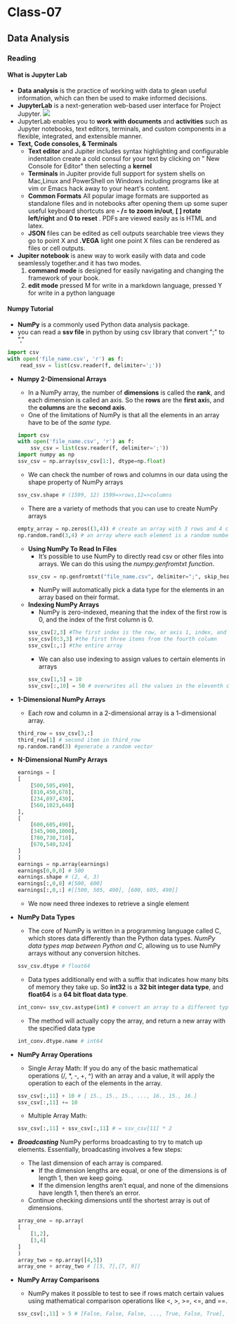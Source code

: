 # Class-07
## Data Analysis
### Reading
#### What is Jupyter Lab
- **Data analysis** is the practice of working with data to glean useful information, which can then be used to make informed decisions.
- **JupyterLab** is a next-generation web-based user interface for Project Jupyter.
![](https://cdn.hackersandslackers.com/2019/03/jupyter.jpg)
- JupyterLab enables you to **work with documents** and **activities** such as Jupyter notebooks, text editors, terminals, and custom components in a flexible, integrated, and extensible manner.
- **Text, Code consoles, & Terminals**
    - **Text editor** and Jupiter includes syntax highlighting and configurable indentation create a cold consul for your text by clicking on " New Console for Editor" then selecting a **kernel**
    - **Terminals** in Jupiter provide full support for system shells on Mac,Linux and PowerShell on Windows including programs like at vim or Emacs hack away to your heart's content.
    - **Common Formats**
    All popular image formats are supported as standalone files and in notebooks after opening them up some super useful keyboard shortcuts are **- /= to zoom in/out**, **[ ] rotate left/right** and **0 to reset** . PDFs are viewed easily as is HTML and latex.
    - **JSON** files can be edited as cell outputs searchable tree views they go to point X and **.VEGA** light one point X files can be rendered as files or cell outputs.
- **Jupiter notebook** is anew way to work easily with data and code seamlessly together.and it has two modes.
    1. **command mode** is designed for easily navigating and changing the framework of your book. 
    2. **edit mode** pressed M for write in a markdown language, pressed Y for write in a python language

#### Numpy Tutorial
- **NumPy** is a commonly used Python data analysis package.
- you can read a **ssv file** in python by using csv library that convert ";" to ","
```python 
import csv
with open('file_name.csv', 'r') as f:
    read_ssv = list(csv.reader(f, delimiter=';'))
```
- **Numpy 2-Dimensional Arrays**
    - In a NumPy array, the number of **dimensions** is called the **rank**, and each dimension is called an axis. So the **rows** are the **first axi**s, and the **columns** are the **second axis**.
    - One of the limitations of NumPy is that all the elements in an array have to be of the *same type.*
    ```python 
    import csv
    with open('file_name.csv', 'r') as f:
        ssv_csv = list(csv.reader(f, delimiter=';'))
    import numpy as np
    ssv_csv = np.array(ssv_csv[1:], dtype=np.float)
    ```
    - We can check the number of rows and columns in our data using the shape property of NumPy arrays
    ```python 
    ssv_csv.shape # (1599, 12) 1599=>rows,12=>columns
    ```
    - There are a variety of methods that you can use to create NumPy arrays
    ```python 
    empty_array = np.zeros((3,4)) # create an array with 3 rows and 4 columns, where every element is 0
    np.random.rand(3,4) # an array where each element is a random number.
    ```
    - **Using NumPy To Read In Files** 
        - It’s possible to use NumPy to directly read csv or other files into arrays. We can do this using the *numpy.genfromtxt function*.
        ```python 
        ssv_csv = np.genfromtxt("file_name.csv", delimiter=";", skip_header=1)
        ```
        -  NumPy will automatically pick a data type for the elements in an array based on their format.
    - **Indexing NumPy Arrays**
        - NumPy is zero-indexed, meaning that the index of the first row is 0, and the index of the first column is 0.
        ```python
        ssv_csv[2,3] #The first index is the row, or axis 1, index, and the second index is the column, or axis 2, index.
        ssv_csv[0:3,3] #the first three items from the fourth column
        ssv_csv[:,:] #the entire array
        ```
        - We can also use indexing to assign values to certain elements in arrays
        ```python 
        ssv_csv[1,5] = 10 
        ssv_csv[:,10] = 50 # overwrites all the values in the eleventh column with 50
        ```
- **1-Dimensional NumPy Arrays**
    - Each row and column in a 2-dimensional array is a 1-dimensional array.
    ```python
    third_row = ssv_csv[3,:]
    third_row[1] # second item in third_row
    np.random.rand(3) #generate a random vector
    ```

- **N-Dimensional NumPy Arrays**
    ```python
    earnings = [
    [
        [500,505,490],
        [810,450,678],
        [234,897,430],
        [560,1023,640]
    ],
    [
        [600,605,490],
        [345,900,1000],
        [780,730,710],
        [670,540,324]
    ]
    ]
    earnings = np.array(earnings)
    earnings[0,0,0] # 500
    earnings.shape # (2, 4, 3)
    earnings[:,0,0] #[500, 600]
    earnings[:,0,:] #[[500, 505, 490], [600, 605, 490]]
    ```
    - We now need three indexes to retrieve a single element
- **NumPy Data Types**
    - The core of NumPy is written in a programming language called C, which stores data differently than the Python data types. *NumPy data types map between Python and C*, allowing us to use NumPy arrays without any conversion hitches.
    ```python
    ssv_csv.dtype # float64 
    ```
    - Data types additionally end with a suffix that indicates how many bits of memory they take up. So **int32** is a **32 bit integer data type**, and **float64** is a **64 bit float data type**.
    ```python
    int_conv= ssv_csv.astype(int) # convert an array to a different type
    
    ```
    - The method will actually copy the array, and return a new array with the specified data type
    ```python
    int_conv.dtype.name # int64
    ```
- **NumPy Array Operations**
    - Single Array Math:
    If you do any of the basic mathematical operations (/, *, -, +, ^) with an array and a value, it will apply the operation to each of the elements in the array.
    ```python
    ssv_csv[:,11] + 10 # [ 15., 15., 15., ..., 16., 15., 16.]
    ssv_csv[:,11] += 10
    ```
    - Multiple Array Math:
    ```python
    ssv_csv[:,11] + ssv_csv[:,11] # = ssv_csv[11] * 2 
    ```
- ***Broadcasting***
    NumPy performs broadcasting to try to match up elements. Essentially, broadcasting involves a few steps:

    -  The last dimension of each array is compared.
        - If the dimension lengths are equal, or one of the dimensions is of length 1, then we keep going.
        - If the dimension lengths aren’t equal, and none of the dimensions have length 1, then there’s an error.
    - Continue checking dimensions until the shortest array is out of dimensions.
    ```python 
    array_one = np.array(
    [
        [1,2],
        [3,4]
    ]
    )
    array_two = np.array([4,5])
    array_one + array_two # [[5, 7],[7, 9]]
  ```
- **NumPy Array Comparisons**
    - NumPy makes it possible to test to see if rows match certain values using mathematical comparison operations like <, >, >=, <=, and ==.
    ```python 
    ssv_csv[:,11] > 5 # [False, False, False, ..., True, False, True], dtype=bool
    ```

